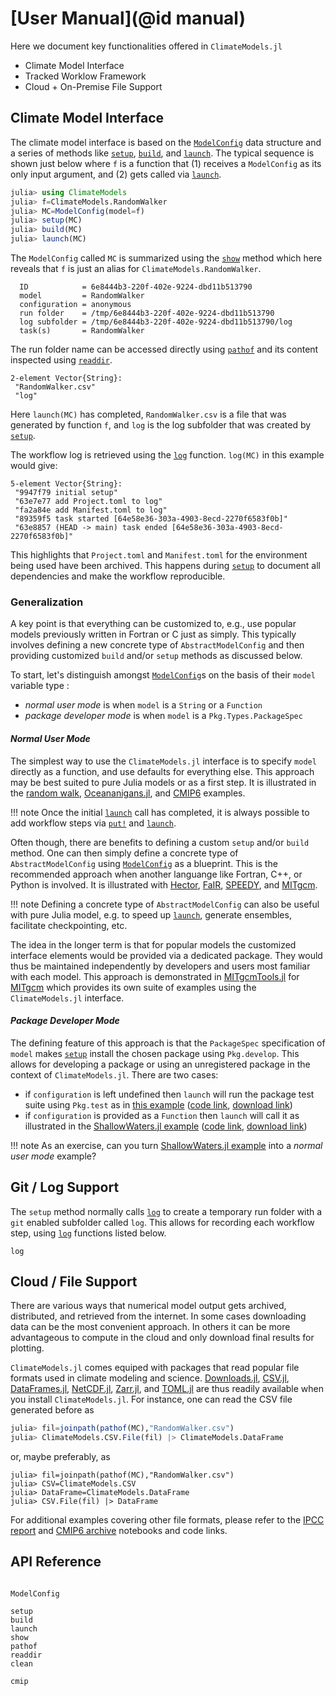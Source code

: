 # [User Manual](@id manual)

Here we document key functionalities offered in `ClimateModels.jl`

- Climate Model Interface
- Tracked Worklow Framework
- Cloud + On-Premise File Support

## Climate Model Interface

The climate model interface is based on the [`ModelConfig`](@ref) data structure and a series of methods like [`setup`](@ref), [`build`](@ref), and [`launch`](@ref). The typical sequence is shown just below where `f` is a function that (1) receives a `ModelConfig` as its only input argument, and (2) gets called via [`launch`](@ref). 

```julia
julia> using ClimateModels
julia> f=ClimateModels.RandomWalker
julia> MC=ModelConfig(model=f)
julia> setup(MC)
julia> build(MC)
julia> launch(MC)
```

The `ModelConfig` called `MC` is summarized using the [`show`](@ref) method which here reveals that `f` is just an alias for `ClimateModels.RandomWalker`. 

```
  ID            = 6e8444b3-220f-402e-9224-dbd11b513790
  model         = RandomWalker
  configuration = anonymous
  run folder    = /tmp/6e8444b3-220f-402e-9224-dbd11b513790
  log subfolder = /tmp/6e8444b3-220f-402e-9224-dbd11b513790/log
  task(s)       = RandomWalker
```

The run folder name can be accessed directly using [`pathof`](@ref) and its content inspected using [`readdir`](@ref).

```
2-element Vector{String}:
 "RandomWalker.csv"
 "log"
```

Here `launch(MC)` has completed, `RandomWalker.csv` is a file that was generated by function `f`, and `log` is the log subfolder that was created by [`setup`](@ref). 

The workflow log is retrieved using the [`log`](@ref) function. `log(MC)` in this example would give:

```
5-element Vector{String}:
 "9947f79 initial setup"
 "63e7e77 add Project.toml to log"
 "fa2a84e add Manifest.toml to log"
 "89359f5 task started [64e58e36-303a-4903-8ecd-2270f6583f0b]"
 "63e8857 (HEAD -> main) task ended [64e58e36-303a-4903-8ecd-2270f6583f0b]"
```

This highlights that `Project.toml` and `Manifest.toml` for the environment being used have been archived. This happens during [`setup`](@ref) to document all dependencies and make the workflow reproducible.

### Generalization

A key point is that everything can be customized to, e.g., use popular models previously written in Fortran or C just as simply. This typically involves defining a new concrete type of `AbstractModelConfig` and then providing customized `build` and/or `setup` methods as discussed below. 

To start, let's distinguish amongst [`ModelConfig`](@ref)s on the basis of their `model` variable type :

- _normal user mode_ is when `model` is a `String` or a `Function`
- _package developer mode_ is when `model` is a `Pkg.Types.PackageSpec`

#### _Normal User Mode_

The simplest way to use the `ClimateModels.jl` interface is to specify `model` directly as a function, and use defaults for everything else. This approach may be best suited to pure Julia models or as a first step. It is illustrated in the [random walk](../examples/RandomWalker.html), [Oceananigans.jl](../examples/Oceananigans.html), and [CMIP6](../examples/CMIP6.html) examples.

!!! note
    Once the initial [`launch`](@ref) call has completed, it is always possible to add workflow steps via [`put!`](@ref) and [`launch`](@ref).

Often though, there are benefits to defining a custom `setup` and/or `build` method. One can then simply define a concrete type of `AbstractModelConfig` using [`ModelConfig`](@ref) as a blueprint. This is the recommended approach when another languange like Fortran, C++, or Python is involved. It is illustrated with [Hector](../examples/Hector.html), [FaIR](../examples/FaIR.html), [SPEEDY](../examples/Speedy.html), and [MITgcm](../examples/MITgcm.html).

!!! note
    Defining a concrete type of `AbstractModelConfig` can also be useful with pure Julia model, e.g. to speed up [`launch`](@ref), generate ensembles, facilitate checkpointing, etc.

The idea in the longer term is that for popular models the customized interface elements would be provided via a dedicated package. They would thus be maintained independently by developers and users most familiar with each model. This approach is demonstrated in [MITgcmTools.jl](https://github.com/gaelforget/MITgcmTools.jl) for [MITgcm](https://mitgcm.readthedocs.io/en/latest/) which provides its own suite of examples using the `ClimateModels.jl` interface.

#### _Package Developer Mode_

The defining feature of this approach is that the `PackageSpec`   specification of `model` makes [`setup`](@ref) install the chosen package using `Pkg.develop`. This allows for developing a package or using an unregistered package in the context of `ClimateModels.jl`. There are two cases: 

- if `configuration` is left undefined then `launch` will run the package test suite using `Pkg.test` as in [this example](../examples/defaults.html) ([code link](https://raw.githubusercontent.com/gaelforget/ClimateModels.jl/master/examples/defaults.jl), [download link](defaults.jl))
- if `configuration` is provided as a `Function` then `launch` will call it as illustrated in the [ShallowWaters.jl example](../examples/ShallowWaters.html) ([code link](https://raw.githubusercontent.com/gaelforget/ClimateModels.jl/master/examples/ShallowWaters.jl), [download link](ShallowWaters.jl))

!!! note 
    As an exercise, can you turn [ShallowWaters.jl example](../examples/ShallowWaters.html) into a _normal user mode_ example?

## Git / Log Support

The `setup` method normally calls [`log`](@ref) to create a temporary run folder with a `git` enabled subfolder called `log`. This allows for recording each workflow step, using [`log`](@ref) functions listed below.

```@docs
log
```

## Cloud / File Support

There are various ways that numerical model output gets archived, distributed, and retrieved from the internet. In some cases downloading data can be the most convenient approach. In others it can be more advantageous to compute in the cloud and only download final results for plotting. 

`ClimateModels.jl` comes equiped with packages that read popular file formats used in climate modeling and science. [Downloads.jl](https://github.com/JuliaLang/Downloads.jl), [CSV.jl](https://github.com/JuliaData/CSV.jl), [DataFrames.jl](https://github.com/JuliaData/DataFrames.jl), [NetCDF.jl](https://github.com/JuliaGeo/NetCDF.jl), [Zarr.jl](https://github.com/meggart/Zarr.jl), and [TOML.jl](https://github.com/JuliaLang/TOML.jl) are thus readily available when you install `ClimateModels.jl`. For instance, one can read the CSV file generated before as

```julia
julia> fil=joinpath(pathof(MC),"RandomWalker.csv")
julia> ClimateModels.CSV.File(fil) |> ClimateModels.DataFrame
```

or, maybe preferably, as

```
julia> fil=joinpath(pathof(MC),"RandomWalker.csv")
julia> CSV=ClimateModels.CSV
julia> DataFrame=ClimateModels.DataFrame
julia> CSV.File(fil) |> DataFrame
```

For additional examples covering other file formats, please refer to the [IPCC report](../examples/IPCC.html) and [CMIP6 archive](../examples/CMIP6.html) notebooks and code links.

## API Reference

```@index
```

```@docs
ModelConfig
```

```@docs
setup
build
launch
show
pathof
readdir
clean
```

```@docs
cmip
```
